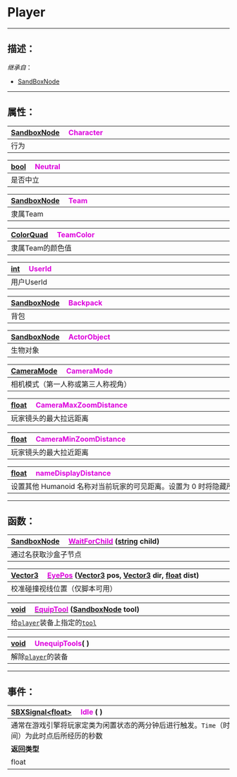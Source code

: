 # Player
------------------------------------------------------------------------------------------
## 描述：

*继承自*：
* [SandBoxNode](/Api/Class/NoType/SandBoxNode.md)

------------------------------------------------------------------------------------------
## 属性：

|<div style="width:1000px">[SandboxNode](/Api/Class/NoType/SandboxNode.md) &emsp;<font color="dd00dd">Character</font></div>|
|:---|
|行为|

|<div style="width:1000px">[bool](/Api/DataType/Bool.md) &emsp;<font color="dd00dd">Neutral</font></div>|
|:---|
|是否中立|

|<div style="width:1000px">[SandboxNode](/Api/Class/NoType/SandboxNode.md) &emsp;<font color="dd00dd">Team</font></div>|
|:---|
|隶属Team|

|<div style="width:1000px">[ColorQuad](/Api/DataType/ColorQuad.md) &emsp;<font color="dd00dd">TeamColor</font></div>|
|:---|
|隶属Team的颜色值|

|<div style="width:1000px">[int](/Api/DataType/Int.md) &emsp;<font color="dd00dd">UserId</font></div>|
|:---|
|用户UserId|

|<div style="width:1000px">[SandboxNode](/Api/Class/NoType/SandboxNode.md) &emsp;<font color="dd00dd">Backpack</font></div>|
|:---|
|背包|

|<div style="width:1000px">[SandboxNode](/Api/Class/NoType/SandboxNode.md) &emsp;<font color="dd00dd">ActorObject</font></div>|
|:---|
|生物对象|

|<div style="width:1000px">[CameraMode]() &emsp;<font color="dd00dd">CameraMode</font></div>|
|:---|
|相机模式（第一人称或第三人称视角）|

|<div style="width:1000px">[float](/Api/DataType/Float.md) &emsp;<font color="dd00dd">CameraMaxZoomDistance</font></div>|
|:---|
|玩家镜头的最大拉远距离|

|<div style="width:1000px">[float](/Api/DataType/Float.md) &emsp;<font color="dd00dd">CameraMinZoomDistance</font></div>|
|:---|
|玩家镜头的最大拉近距离|

|<div style="width:1000px">[float](/Api/DataType/Float.md) &emsp;<font color="dd00dd">nameDisplayDistance</font></div>|
|:---|
|设置其他 Humanoid 名称对当前玩家的可见距离。设置为 0 时将隐藏所有名称|

------------------------------------------------------------------------------------------
## 函数：

|<div style="width:1000px">[SandboxNode](/Api/Class/NoType/SandboxNode.md) &emsp;[<font color="dd00dd">WaitForChild</font>](/Api/Class/GamePlay/ScenePlayerObject_F/WaitForChild.md) ([string](/Api/DataType/String.md) child)</div>|
|:---|
|通过名获取沙盒子节点|

|<div style="width:1000px">[Vector3](/Api/DataType/Vector3.md) &emsp;[<font color="dd00dd">EyePos</font>](/Api/Class/GamePlay/ScenePlayerObject_F/EyePos.md) ([Vector3](/Api/DataType/Vector3.md) pos, [Vector3](/Api/DataType/Vector3.md) dir, [float](/Api/DataType/Float.md) dist)</div>|
|:---|
|校准碰撞视线位置（仅脚本可用）|

|<div style="width:1000px">[void](/Api/Parameter/void.md) &emsp;[<font color="dd00dd">EquipTool</font>](/Api/Class/GamePlay/ScenePlayerObject_F/EquipTool.md) ([SandboxNode](/Api/Class/NoType/SandboxNode.md) tool)</div>|
|:---|
|给[`player`](/Api/Class/GamePlay/ScenePlayerObject.md)装备上指定的[`tool`](/Api/Class/GamePlay/SandboxTool.md)|

|<div style="width:1000px">[void](/Api/Parameter/void.md) &emsp;<font color="dd00dd">UnequipTools</font>( )</div>|
|:---|
|解除[`player`](/Api/Class/GamePlay/ScenePlayerObject.md)的装备|

------------------------------------------------------------------------------------------
## 事件：

|<div style="width:500px">[SBXSignal\<float\>]() &emsp;<font color="dd00dd">Idle</font> ( )</div>|<div style="width:698px"></div>|
|:---|:---|
|通常在游戏引擎将玩家定类为闲置状态的两分钟后进行触发。`Time`（时间）为此时点后所经历的秒数||
|**返回类型**|**概要**|
|float|限制状态触发时间|

